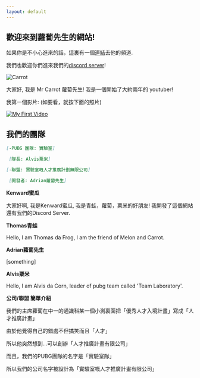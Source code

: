 ```yaml
---
layout: default
---
```


## 歡迎來到蘿蔔先生的網站!

如果你是不小心進來的話，這裏有一個[連結](https://www.youtube.com/channel/UCivFdElFMoozxWlNqQsyNUw)去他的頻道.

我們也歡迎你們進來我們的[discord server](https://discord.gg/UdNqmQfZcz)!

![Carrot](https://user-images.githubusercontent.com/77493028/104836657-65e48a00-58ea-11eb-8ea7-793a30b4cbc4.png)

大家好, 我是 Mr Carrot 蘿蔔先生! 我是一個開始了大約兩年的 youtuber!

我第一個影片:   (如要看，就按下面的照片)

[![My First Video](http://i3.ytimg.com/vi/7hEmZ3OV_s0/hqdefault.jpg)](https://www.youtube.com/watch?v=7hEmZ3OV_s0&t=4s)





## 我們的團隊

```md
[-PUBG 團隊: 實驗室]

 [隊長: Alvis粟米]
```
```md
[-聯盟: 實驗室嘅人才推廣計劃無限公司]

 [開發者: Adrian蘿蔔先生]
```




  **Kenward蜜瓜**
  
  大家好啊, 我是Kenward蜜瓜, 我是青蛙，蘿蔔，粟米的好朋友! 我開發了這個網站還有我們的Discord Server. 
  
  **Thomas青蛙**
  
  Hello, I am Thomas da Frog, I am the friend of Melon and Carrot.
  
  **Adrian蘿蔔先生**

 [something]
 
  **Alvis粟米**
  
  Hello, I am Alvis da Corn, leader of pubg team called 'Team Laboratory'.
  
  **公司/聯盟 簡單介紹**
  
  我們的主席蘿蔔在中一的通識科某一個小測裏面把「優秀人才入境計畫」寫成「人才推廣計畫」
  
  由於他覺得自己的錯處不但搞笑而且「人才」
  
  所以他突然想到...可以創辦「人才推廣計畫有限公司」
  
  而且，我們的PUBG團隊的名字是「實驗室隊」
  
  所以我們的公司名字被設計為「實驗室嘅人才推廣計畫有限公司」


